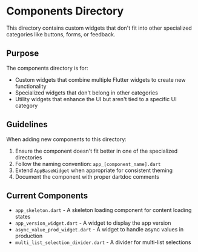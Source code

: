 # Components Directory

This directory contains custom widgets that don't fit into other specialized categories like buttons, forms, or feedback.

## Purpose

The components directory is for:

- Custom widgets that combine multiple Flutter widgets to create new functionality
- Specialized widgets that don't belong in other categories
- Utility widgets that enhance the UI but aren't tied to a specific UI category

## Guidelines

When adding new components to this directory:

1. Ensure the component doesn't fit better in one of the specialized directories
2. Follow the naming convention: `app_[component_name].dart`
3. Extend `AppBaseWidget` when appropriate for consistent theming
4. Document the component with proper dartdoc comments

## Current Components

- `app_skeleton.dart` - A skeleton loading component for content loading states
- `app_version_widget.dart` - A widget to display the app version
- `async_value_prod_widget.dart` - A widget to handle async values in production
- `multi_list_selection_divider.dart` - A divider for multi-list selections 